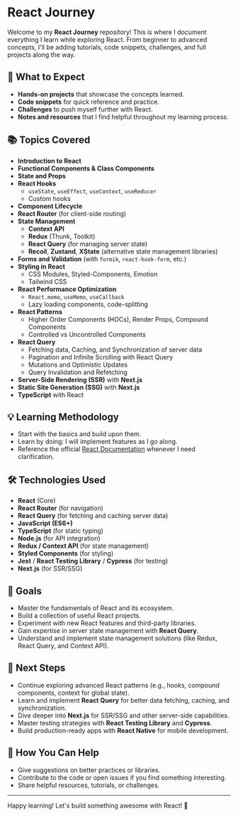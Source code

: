 # React Journey

Welcome to my **React Journey** repository! This is where I document everything I learn while exploring React. From beginner to advanced concepts, I'll be adding tutorials, code snippets, challenges, and full projects along the way.

## 🚀 What to Expect
- **Hands-on projects** that showcase the concepts learned.
- **Code snippets** for quick reference and practice.
- **Challenges** to push myself further with React.
- **Notes and resources** that I find helpful throughout my learning process.

## 📚 Topics Covered
- **Introduction to React**
- **Functional Components & Class Components**
- **State and Props**
- **React Hooks**  
  - `useState`, `useEffect`, `useContext`, `useReducer`
  - Custom hooks
- **Component Lifecycle**
- **React Router** (for client-side routing)
- **State Management**
  - **Context API**
  - **Redux** (Thunk, Toolkit)
  - **React Query** (for managing server state)
  - **Recoil**, **Zustand**, **XState** (alternative state management libraries)
- **Forms and Validation** (with `formik`, `react-hook-form`, etc.)
- **Styling in React**  
  - CSS Modules, Styled-Components, Emotion
  - Tailwind CSS
- **React Performance Optimization**  
  - `React.memo`, `useMemo`, `useCallback`
  - Lazy loading components, code-splitting
- **React Patterns**  
  - Higher Order Components (HOCs), Render Props, Compound Components
  - Controlled vs Uncontrolled Components
- **React Query**  
  - Fetching data, Caching, and Synchronization of server data
  - Pagination and Infinite Scrolling with React Query
  - Mutations and Optimistic Updates
  - Query Invalidation and Refetching
- **Server-Side Rendering (SSR)** with **Next.js**
- **Static Site Generation (SSG)** with **Next.js**
- **TypeScript** with React

## 💡 Learning Methodology
- Start with the basics and build upon them.
- Learn by doing: I will implement features as I go along.
- Reference the official [React Documentation](https://reactjs.org/docs/getting-started.html) whenever I need clarification.

## 🛠️ Technologies Used
- **React** (Core)
- **React Router** (for navigation)
- **React Query** (for fetching and caching server data)
- **JavaScript (ES6+)**
- **TypeScript** (for static typing)
- **Node.js** (for API integration)
- **Redux / Context API** (for state management)
- **Styled Components** (for styling)
- **Jest** / **React Testing Library** / **Cypress** (for testing)
- **Next.js** (for SSR/SSG)

## 🎯 Goals
- Master the fundamentals of React and its ecosystem.
- Build a collection of useful React projects.
- Experiment with new React features and third-party libraries.
- Gain expertise in server state management with **React Query**.
- Understand and implement state management solutions (like Redux, React Query, and Context API).

## 🌱 Next Steps
- Continue exploring advanced React patterns (e.g., hooks, compound components, context for global state).
- Learn and implement **React Query** for better data fetching, caching, and synchronization.
- Dive deeper into **Next.js** for SSR/SSG and other server-side capabilities.
- Master testing strategies with **React Testing Library** and **Cypress**.
- Build production-ready apps with **React Native** for mobile development.

## 🤝 How You Can Help
- Give suggestions on better practices or libraries.
- Contribute to the code or open issues if you find something interesting.
- Share helpful resources, tutorials, or challenges.

---

Happy learning! Let's build something awesome with React! 🚀
